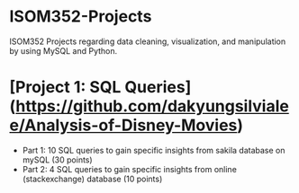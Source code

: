 # ISOM352-Projects
ISOM352 Projects regarding data cleaning, visualization, and manipulation by using MySQL and Python.

# [Project 1: SQL Queries] (https://github.com/dakyungsilvialee/Analysis-of-Disney-Movies)
* Part 1: 10 SQL queries to gain specific insights from sakila database on mySQL (30 points)
* Part 2: 4 SQL queries to gain specific insights from online (stackexchange) database (10 points)
